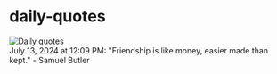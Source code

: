 # daily-quotes
[![Daily quotes](https://github.com/ceepu8/daily-quotes/actions/workflows/daily-quote.yml/badge.svg)](https://github.com/ceepu8/daily-quotes/actions/workflows/daily-quote.yml)<br/>
July 13, 2024 at 12:09 PM: "Friendship is like money, easier made than kept." - Samuel Butler
